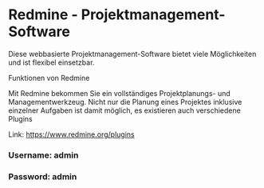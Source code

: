 # Redmine - Projektmanagement-Software

Diese webbasierte Projektmanagement-Software bietet viele Möglichkeiten und ist flexibel einsetzbar. 

 Funktionen von Redmine

Mit Redmine bekommen Sie ein vollständiges Projektplanungs- und Managementwerkzeug. Nicht nur die Planung eines Projektes inklusive einzelner Aufgaben ist damit möglich, es existieren auch verschiedene Plugins

Link: https://www.redmine.org/plugins

### Username: admin
### Password: admin
